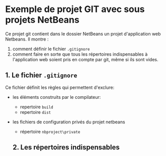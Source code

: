 # Exemple de projet GIT avec sous projets NetBeans

Ce projet git contient dans le dossier NetBeans un projet d'application web Netbeans. Il montre :

1. comment définir le fichier `.gitignore`
2. comment faire en sorte que tous les répertoires indispensables à l'application web soient pris en compte par git, même si ils sont vides.

## 1. Le fichier `.gitignore`

Ce fichier définit les règles qui permettent d'exclure:

* les éléments construits par le compilateur:
  * repertoire `build`
  * repertoire `dist`
* les fichiers de configuration privés du projet netbeans
  * répertoire `nbproject\private`
  
  ## 2. Les répertoires indispensables
  
 
